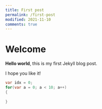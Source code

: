 ```yaml
---
title: First post
permalink: /first-post
modified: 2021-11-10
comments: true
---
```


# Welcome

**Hello world**, this is my first Jekyll blog post.

I hope you like it!

```csharp
var idx = 0;
for(var a = 0; a < 10; a++)
{
    
}
```